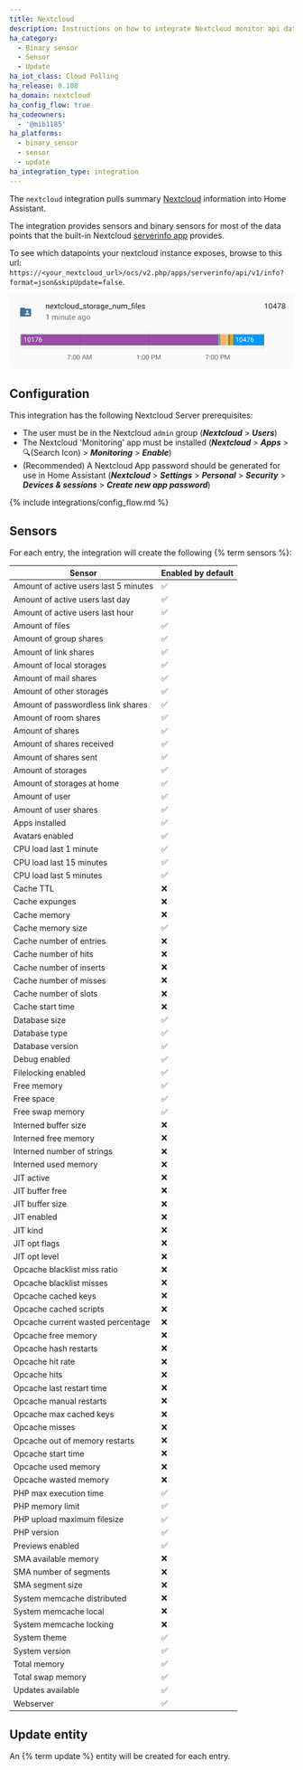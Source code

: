 ```yaml
---
title: Nextcloud
description: Instructions on how to integrate Nextcloud monitor api data into Home Assistant.
ha_category:
  - Binary sensor
  - Sensor
  - Update
ha_iot_class: Cloud Polling
ha_release: 0.108
ha_domain: nextcloud
ha_config_flow: true
ha_codeowners:
  - '@mib1185'
ha_platforms:
  - binary_sensor
  - sensor
  - update
ha_integration_type: integration
---
```


The `nextcloud` integration pulls summary [Nextcloud](https://nextcloud.com/) information into Home Assistant.

The integration provides sensors and binary sensors for most of the data points that the built-in Nextcloud [serverinfo app](https://github.com/nextcloud/serverinfo) provides.

To see which datapoints your nextcloud instance exposes, browse to this url: `https://<your_nextcloud_url>/ocs/v2.php/apps/serverinfo/api/v1/info?format=json&skipUpdate=false`.

![Nextcloud Example Sensor](/images/screenshots/nextcloud-sample-sensor.png)

## Configuration

This integration has the following Nextcloud Server prerequisites:

- The user must be in the Nextcloud `admin` group (__*Nextcloud*__ > __*Users*__)
- The Nextcloud 'Monitoring' app must be installed (__*Nextcloud*__ > __*Apps*__ > 🔍(Search Icon) > __*Monitoring*__ > __*Enable*__)
- (Recommended) A Nextcloud App password should be generated for use in Home Assistant (__*Nextcloud*__ > __*Settings*__ > __*Personal*__ > __*Security*__ > __*Devices & sessions*__ > __*Create new app password*__)

{% include integrations/config_flow.md %}

## Sensors

For each entry, the integration will create the following {% term sensors %}:

| Sensor | Enabled by default |
| ------ | ------------------ |
| Amount of active users last 5 minutes | ✅ |
| Amount of active users last day | ✅ |
| Amount of active users last hour | ✅ |
| Amount of files | ✅ |
| Amount of group shares | ✅ |
| Amount of link shares | ✅ |
| Amount of local storages | ✅ |
| Amount of mail shares | ✅ |
| Amount of other storages | ✅ |
| Amount of passwordless link shares | ✅ |
| Amount of room shares | ✅ |
| Amount of shares | ✅ |
| Amount of shares received | ✅ |
| Amount of shares sent | ✅ |
| Amount of storages | ✅ |
| Amount of storages at home | ✅ |
| Amount of user | ✅ |
| Amount of user shares | ✅ |
| Apps installed | ✅ |
| Avatars enabled | ✅ |
| CPU load last 1 minute | ✅ |
| CPU load last 15 minutes | ✅ |
| CPU load last 5 minutes | ✅ |
| Cache TTL | ❌ |
| Cache expunges | ❌ |
| Cache memory | ❌ |
| Cache memory size | ✅ |
| Cache number of entries | ❌ |
| Cache number of hits | ❌ |
| Cache number of inserts | ❌ |
| Cache number of misses | ❌ |
| Cache number of slots | ❌ |
| Cache start time | ❌ |
| Database size | ✅ |
| Database type | ✅ |
| Database version | ✅ |
| Debug enabled | ✅ |
| Filelocking enabled | ✅ |
| Free memory | ✅ |
| Free space | ✅ |
| Free swap memory | ✅ |
| Interned buffer size | ❌ |
| Interned free memory | ❌ |
| Interned number of strings | ❌ |
| Interned used memory | ❌ |
| JIT active | ❌ |
| JIT buffer free | ❌ |
| JIT buffer size | ❌ |
| JIT enabled | ❌ |
| JIT kind | ❌ |
| JIT opt flags | ❌ |
| JIT opt level | ❌ |
| Opcache blacklist miss ratio | ❌ |
| Opcache blacklist misses | ❌ |
| Opcache cached keys | ❌ |
| Opcache cached scripts | ❌ |
| Opcache current wasted percentage | ❌ |
| Opcache free memory | ❌ |
| Opcache hash restarts | ❌ |
| Opcache hit rate | ❌ |
| Opcache hits | ❌ |
| Opcache last restart time | ❌ |
| Opcache manual restarts | ❌ |
| Opcache max cached keys | ❌ |
| Opcache misses | ❌ |
| Opcache out of memory restarts | ❌ |
| Opcache start time | ❌ |
| Opcache used memory | ❌ |
| Opcache wasted memory | ❌ |
| PHP max execution time | ✅ |
| PHP memory limit | ✅ |
| PHP upload maximum filesize | ✅ |
| PHP version | ✅ |
| Previews enabled | ✅ |
| SMA available memory | ❌ |
| SMA number of segments | ❌ |
| SMA segment size | ❌ |
| System memcache distributed | ❌ |
| System memcache local | ❌ |
| System memcache locking | ❌ |
| System theme | ✅ |
| System version | ✅ |
| Total memory | ✅ |
| Total swap memory | ✅ |
| Updates available | ✅ |
| Webserver | ✅ |

## Update entity

An {% term update %} entity will be created for each entry.
